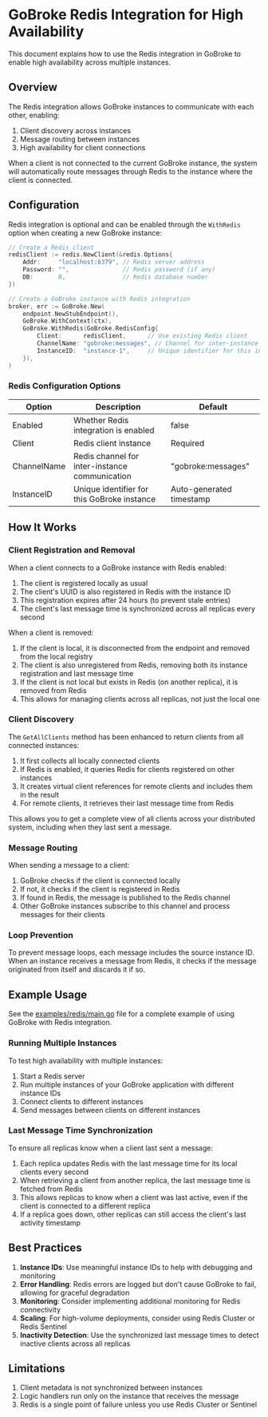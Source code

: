 # GoBroke Redis Integration for High Availability

This document explains how to use the Redis integration in GoBroke to enable high availability across multiple instances.

## Overview

The Redis integration allows GoBroke instances to communicate with each other, enabling:

1. Client discovery across instances
2. Message routing between instances
3. High availability for client connections

When a client is not connected to the current GoBroke instance, the system will automatically route messages through Redis to the instance where the client is connected.

## Configuration

Redis integration is optional and can be enabled through the `WithRedis` option when creating a new GoBroke instance:

```go
// Create a Redis client
redisClient := redis.NewClient(&redis.Options{
    Addr:     "localhost:6379", // Redis server address
    Password: "",               // Redis password (if any)
    DB:       0,                // Redis database number
})

// Create a GoBroke instance with Redis integration
broker, err := GoBroke.New(
    endpoint.NewStubEndpoint(),
    GoBroke.WithContext(ctx),
    GoBroke.WithRedis(GoBroke.RedisConfig{
        Client:      redisClient,      // Use existing Redis client
        ChannelName: "gobroke:messages", // Channel for inter-instance communication
        InstanceID:  "instance-1",     // Unique identifier for this instance
    }),
)
```

### Redis Configuration Options

| Option | Description | Default |
|--------|-------------|---------|
| Enabled | Whether Redis integration is enabled | false |
| Client | Redis client instance | Required |
| ChannelName | Redis channel for inter-instance communication | "gobroke:messages" |
| InstanceID | Unique identifier for this GoBroke instance | Auto-generated timestamp |

## How It Works

### Client Registration and Removal

When a client connects to a GoBroke instance with Redis enabled:

1. The client is registered locally as usual
2. The client's UUID is also registered in Redis with the instance ID
3. This registration expires after 24 hours (to prevent stale entries)
4. The client's last message time is synchronized across all replicas every second

When a client is removed:

1. If the client is local, it is disconnected from the endpoint and removed from the local registry
2. The client is also unregistered from Redis, removing both its instance registration and last message time
3. If the client is not local but exists in Redis (on another replica), it is removed from Redis
4. This allows for managing clients across all replicas, not just the local one

### Client Discovery

The `GetAllClients` method has been enhanced to return clients from all connected instances:

1. It first collects all locally connected clients
2. If Redis is enabled, it queries Redis for clients registered on other instances
3. It creates virtual client references for remote clients and includes them in the result
4. For remote clients, it retrieves their last message time from Redis

This allows you to get a complete view of all clients across your distributed system, including when they last sent a message.

### Message Routing

When sending a message to a client:

1. GoBroke checks if the client is connected locally
2. If not, it checks if the client is registered in Redis
3. If found in Redis, the message is published to the Redis channel
4. Other GoBroke instances subscribe to this channel and process messages for their clients

### Loop Prevention

To prevent message loops, each message includes the source instance ID. When an instance receives a message from Redis, it checks if the message originated from itself and discards it if so.

## Example Usage

See the [examples/redis/main.go](examples/redis/main.go) file for a complete example of using GoBroke with Redis integration.

### Running Multiple Instances

To test high availability with multiple instances:

1. Start a Redis server
2. Run multiple instances of your GoBroke application with different instance IDs
3. Connect clients to different instances
4. Send messages between clients on different instances

### Last Message Time Synchronization

To ensure all replicas know when a client last sent a message:

1. Each replica updates Redis with the last message time for its local clients every second
2. When retrieving a client from another replica, the last message time is fetched from Redis
3. This allows replicas to know when a client was last active, even if the client is connected to a different replica
4. If a replica goes down, other replicas can still access the client's last activity timestamp

## Best Practices

1. **Instance IDs**: Use meaningful instance IDs to help with debugging and monitoring
2. **Error Handling**: Redis errors are logged but don't cause GoBroke to fail, allowing for graceful degradation
3. **Monitoring**: Consider implementing additional monitoring for Redis connectivity
4. **Scaling**: For high-volume deployments, consider using Redis Cluster or Redis Sentinel
5. **Inactivity Detection**: Use the synchronized last message times to detect inactive clients across all replicas

## Limitations

1. Client metadata is not synchronized between instances
2. Logic handlers run only on the instance that receives the message
3. Redis is a single point of failure unless you use Redis Cluster or Sentinel
